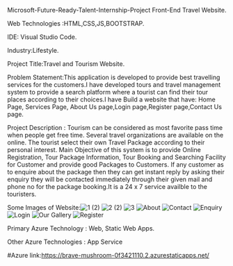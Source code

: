 Microsoft-Future-Ready-Talent-Internship-Project Front-End Travel Website.

Web Technologies :HTML,CSS,JS,BOOTSTRAP.

IDE: Visual Studio Code.

Industry:Lifestyle.

Project Title:Travel and Tourism Website.

Problem Statement:This application is developed to provide best travelling services for the customers.I have developed tours and travel management system to provide 
a search platform where a tourist can find their tour places according to their choices.I have Build a website that have: Home Page, Services Page, About Us page,Login 
page,Register page,Contact Us page.

Project Description : Tourism can be considered as most favorite pass time when people get free time. Several travel organizations are available on the online. The
tourist select their own Travel Package according to their personal interest. Main Objective of this system is to provide Online Registration, Tour Package 
Information, Tour Booking and Searching Facility for Customer and provide good Packages to Customers. If any customer as to enquire about the package then they can
get instant reply by asking their enquiry they will be contacted immediately through their given mail and phone no for the package booking.It is a 24 x 7 service 
availble to the touristers.

Some Images of Website:![1 (2)](https://user-images.githubusercontent.com/87435344/175761023-56a25e02-644a-4943-81ad-6b4c3b9bf748.png)
![2 (2)](https://user-images.githubusercontent.com/87435344/175761032-4947916e-ca76-4a22-82ff-6f9d042f0347.png)
![3](https://user-images.githubusercontent.com/87435344/175761039-a56ba735-c776-4406-bfbe-bb5e1c7106b9.png)
![About](https://user-images.githubusercontent.com/87435344/175761045-7d410db8-e00e-472a-abb7-fe174f0c8c61.png)
![Contact](https://user-images.githubusercontent.com/87435344/175761048-403709bc-81c1-4f45-bd98-3e01e0698439.png)
![Enquiry](https://user-images.githubusercontent.com/87435344/175761050-34c52355-0af9-4b4d-83fe-8a4f992e9597.png)
![Login](https://user-images.githubusercontent.com/87435344/175761051-50dd2872-1a1b-4b5c-b4cc-03b8673aa9a6.png)
![Our Gallery](https://user-images.githubusercontent.com/87435344/175761052-c1808219-d92a-42f3-9e4a-86c7f2f849f3.png)
![Register](https://user-images.githubusercontent.com/87435344/175761063-4295a82d-3bf4-4ea6-8678-eac3906d680a.png)




Primary Azure Technology : Web, Static Web Apps.

Other Azure Technologies : App Service

#Azure link:https://brave-mushroom-0f3421110.2.azurestaticapps.net/
